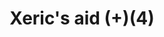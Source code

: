 ---
layout: item
title: Xeric's aid (+)(4)
item-id: 20984
datatable: true
id: 20984
name: "Xeric's aid (+)(4)"
members: true
lowalch: 16
highalch: 24
examine: "The power of Xeric is stored within this potion. It was mixed perfectly!"
monsters:
  - id: 7526
    name: "Vanguard"
    members: true
    combat_level: 0
    wiki_url: "https://oldschool.runescape.wiki/w/Vanguard#Magic"
    drops:
      - quantity: "1-2"
        rarity: 1
    image: "https://oldschool.runescape.wiki/images/1/13/Vanguard_%28magic%29.png?db160"
  - id: 7530
    name: "Vespula"
    members: true
    combat_level: 0
    wiki_url: "https://oldschool.runescape.wiki/w/Vespula"
    drops:
      - quantity: "2"
        rarity: 1
    image: "https://oldschool.runescape.wiki/images/thumb/d/d0/Vespula.png/1200px-Vespula.png?09658"
  - id: 7562
    name: "Muttadile"
    members: true
    combat_level: 0
    wiki_url: "https://oldschool.runescape.wiki/w/Muttadile"
    drops:
      - quantity: "1"
        rarity: 1
    image: "https://oldschool.runescape.wiki/images/thumb/c/c4/Muttadile.png/1200px-Muttadile.png?55798"
  - id: 7566
    name: "Vasa Nistirio"
    members: true
    combat_level: 0
    wiki_url: "https://oldschool.runescape.wiki/w/Vasa_Nistirio"
    drops:
      - quantity: "2"
        rarity: 1
    image: "https://oldschool.runescape.wiki/images/7/75/Vasa_Nistirio.png?ae39f"
---
